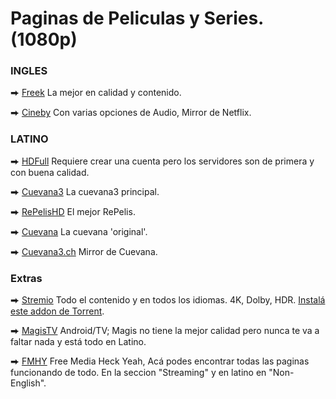 # Paginas de Peliculas y Series. (1080p)

### INGLES

⮕ [Freek](https://freek.to) La mejor en calidad y contenido.

⮕ [Cineby](https://www.cineby.ru/) Con varias opciones de Audio, Mirror de Netflix.

### LATINO

⮕ [HDFull](https://dominioshdfull.com/) Requiere crear una cuenta pero los servidores son de primera y con buena calidad.

⮕ [Cuevana3](https://cuevana3.solar) La cuevana3 principal.

⮕ [RePelisHD](https://repelishd.cam/) El mejor RePelis.

⮕ [Cuevana](https://ww1.cuevana.si/) La cuevana 'original'.


⮕ [Cuevana3.ch](https://cuevana3.ch/) Mirror de Cuevana.

### Extras

⮕ [Stremio](https://www.stremio.com/) Todo el contenido y en todos los idiomas. 4K, Dolby, HDR. [Instalá este addon de Torrent](https://stremio-addons.netlify.app/torrentio).

⮕ [MagisTV](https://www.magistv-pc.com/) Android/TV; Magis no tiene la mejor calidad pero nunca te va a faltar nada y está todo en Latino.

⮕ [FMHY](https://www.fmhy.net) Free Media Heck Yeah, Acá podes encontrar todas las paginas funcionando de todo. En la seccion "Streaming" y en latino en "Non-English".
